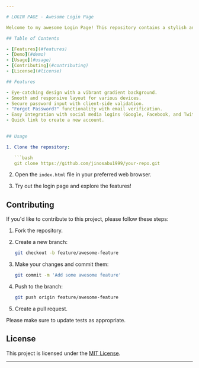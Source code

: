 ```yaml
---

# LOGIN PAGE - Awesome Login Page

Welcome to my awesome Login Page! This repository contains a stylish and functional login page with cool features. Read on to learn more!

## Table of Contents

- [Features](#features)
- [Demo](#demo)
- [Usage](#usage)
- [Contributing](#contributing)
- [License](#license)

## Features

- Eye-catching design with a vibrant gradient background.
- Smooth and responsive layout for various devices.
- Secure password input with client-side validation.
- "Forgot Password?" functionality with email verification.
- Easy integration with social media logins (Google, Facebook, and Twitter).
- Quick link to create a new account.
  

## Usage

1. Clone the repository:

   ```bash
   git clone https://github.com/jinosabu1999/your-repo.git
   ```

2. Open the `index.html` file in your preferred web browser.

3. Try out the login page and explore the features!

## Contributing

If you'd like to contribute to this project, please follow these steps:

1. Fork the repository.

2. Create a new branch:

   ```bash
   git checkout -b feature/awesome-feature
   ```

3. Make your changes and commit them:

   ```bash
   git commit -m 'Add some awesome feature'
   ```

4. Push to the branch:

   ```bash
   git push origin feature/awesome-feature
   ```

5. Create a pull request.

Please make sure to update tests as appropriate.

## License

This project is licensed under the [MIT License](LICENSE).

---
```

